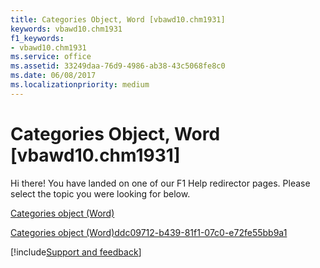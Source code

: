 ```yaml
---
title: Categories Object, Word [vbawd10.chm1931]
keywords: vbawd10.chm1931
f1_keywords:
- vbawd10.chm1931
ms.service: office
ms.assetid: 33249daa-76d9-4986-ab38-43c5068fe8c0
ms.date: 06/08/2017
ms.localizationpriority: medium
---
```



# Categories Object, Word [vbawd10.chm1931]

Hi there! You have landed on one of our F1 Help redirector pages. Please select the topic you were looking for below.

[Categories object (Word)](https://msdn.microsoft.com/library/f5f5081d-4309-6617-28da-c369c1fe690c%28Office.15%29.aspx)

[Categories object (Word)ddc09712-b439-81f1-07c0-e72fe55bb9a1](https://msdn.microsoft.com/library/ddc09712-b439-81f1-07c0-e72fe55bb9a1%28Office.15%29.aspx)

[!include[Support and feedback](~/includes/feedback-boilerplate.md)]